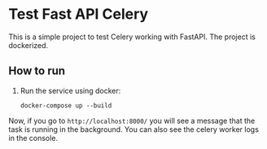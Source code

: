 # Test Fast API Celery

This is a simple project to test Celery working with FastAPI. The project is dockerized.

## How to run
1. Run the service using docker:
    ```
    docker-compose up --build
    ```

Now, if you go to `http://localhost:8000/` you will see a message that the task is running in the background. You can also see the celery worker logs in the console.